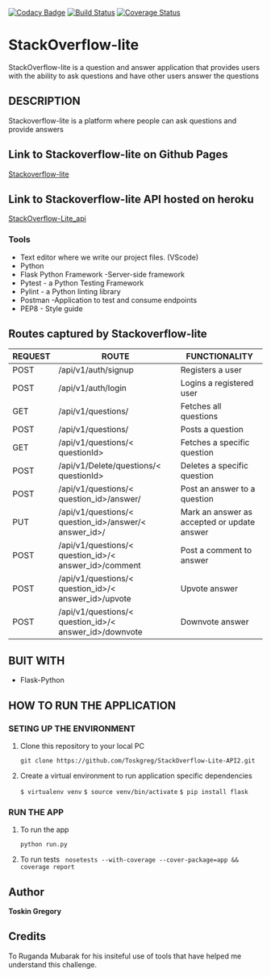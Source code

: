 [![Codacy Badge](https://api.codacy.com/project/badge/Grade/f32c3979a1e641e78ee872c82104579f)](https://www.codacy.com/app/Toskgreg/StackOverflow-Lite-API2?utm_source=github.com&amp;utm_medium=referral&amp;utm_content=Toskgreg/StackOverflow-Lite-API2&amp;utm_campaign=Badge_Grade)
[![Build Status](https://travis-ci.org/Toskgreg/StackOverflow-Lite-API2.svg?branch=develop)](https://travis-ci.org/Toskgreg/StackOverflow-Lite-API2)
[![Coverage Status](https://coveralls.io/repos/github/Toskgreg/StackOverflow-Lite-API2/badge.svg?branch=develop)](https://coveralls.io/github/Toskgreg/StackOverflow-Lite-API2?branch=develop)
# StackOverflow-lite
StackOverflow-lite is a question and answer application that provides users with the ability to ask questions and have other users answer the questions

## DESCRIPTION

Stackoverflow-lite is a platform where people can ask questions and provide answers

## Link to Stackoverflow-lite on Github Pages

[Stackoverflow-lite](https://toskgreg.github.io/StackOverflow-lite/)

## Link to Stackoverflow-lite API hosted on heroku

[StackOverflow-Lite_api](https://stackoverflowgreg.herokuapp.com)

### Tools

* Text editor where we write our project files. (VScode)
* Python
* Flask Python Framework -Server-side framework
* Pytest - a Python Testing Framework
* Pylint - a Python linting library 
* Postman -Application to test and consume endpoints
* PEP8 - Style guide

## Routes captured by Stackoverflow-lite

 REQUEST | ROUTE | FUNCTIONALITY
 ------- | ----- | -------------
 POST | /api/v1/auth/signup | Registers a user
 POST | /api/v1/auth/login | Logins a registered user
 GET | /api/v1/questions/ | Fetches all questions
 POST | /api/v1/questions/ | Posts a question
 GET | /api/v1/questions/< questionId> | Fetches a specific question
 POST | /api/v1/Delete/questions/< questionId> | Deletes a specific question
 POST | /api/v1/questions/< question_id>/answer/ | Post an answer to a question
 PUT | /api/v1/questions/< question_id>/answer/< answer_id>/ | Mark an answer as accepted or update answer
 POST | /api/v1/questions/< question_id>/< answer_id>/comment | Post a comment to answer
 POST | /api/v1/questions/< question_id>/< answer_id>/upvote | Upvote answer
 POST | /api/v1/questions/< question_id>/< answer_id>/downvote | Downvote  answer


## BUIT WITH

 * Flask-Python

## HOW TO RUN THE APPLICATION

 ### SETING UP THE ENVIRONMENT
 
 1. Clone this repository to your local PC

    ` git clone https://github.com/Toskgreg/StackOverflow-Lite-API2.git `

 2. Create a virtual environment to run application specific dependencies

    ` $ virtualenv venv `
    ` $ source venv/bin/activate `
    ` $ pip install flask `

 ### RUN THE APP

 1. To run the app

    ` python run.py `

 2. To run tests
    `  nosetests --with-coverage --cover-package=app && coverage report `
## Author

**Toskin Gregory**

## Credits
 To Ruganda Mubarak for his insiteful use of tools that have helped me understand this challenge.

